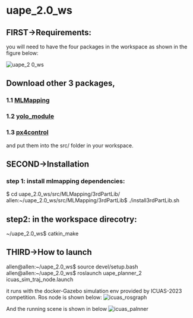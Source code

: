 # uape_2.0_ws


## FIRST->Requirements: 
you will need to have the four packages in the workspace as shown in the figure below:

![uape_2 0_ws](https://user-images.githubusercontent.com/59171742/221505002-1ec91827-7f4e-4658-a9af-7fadae330e67.png|width=200)
## Download other 3 packages,
### 1.1 [MLMapping](https://github.com/chenhanpolyu/MLMapping) 
### 1.2 [yolo_module](https://github.com/chenhanpolyu/AutoFly-demo/tree/master/src/yolo_fdsst_piv)
### 1.3 [px4control](https://github.com/ZJU-FAST-Lab/Fast-Drone-250/tree/master/src/realflight_modules/px4ctrl)
and put them into the src/ folder in your workspace.

## SECOND->Installation
### step 1: install mlmapping dependencies:
$ cd uape_2.0_ws/src/MLMapping/3rdPartLib/
allen:~/uape_2.0_ws/src/MLMapping/3rdPartLib$ ./install3rdPartLib.sh

## step2: in the workspace direcotry:
~/uape_2.0_ws$ catkin_make

## THIRD->How to launch
allen@allen:~/uape_2.0_ws$ source devel/setup.bash 
allen@allen:~/uape_2.0_ws$ roslaunch uape_planner_2 icuas_sim_traj_node.launch 

it runs with the docker-Gazebo simulation env provided by ICUAS-2023 competition.
Ros node is shown below:
![icuas_rosgraph](https://user-images.githubusercontent.com/59171742/221510752-85ff7544-8dd2-4ff8-89fd-fc39fecf558c.png)

And the running scene is shown in below
![icuas_palnner](https://user-images.githubusercontent.com/59171742/221510875-22b40571-8f39-46e9-916a-b2bbe3230f32.png)
